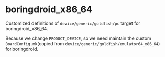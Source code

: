 # boringdroid_x86_64

Customized definitions of `device/generic/goldfish/pc` target
for boringdroid_x86_64.

Because we change `PRODUCT_DEVICE`, so we need maintain the
custom `BoardConfig.mk`(copied from 
`device/generic/goldfish/emulator64_x86_64`) for boringdroid.